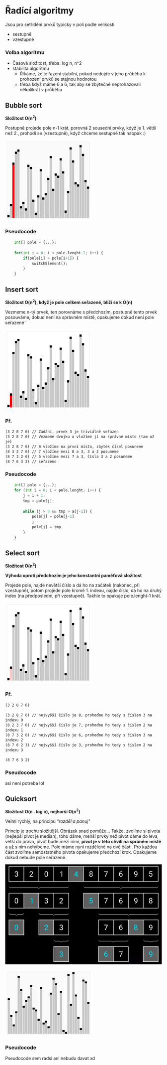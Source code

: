 # Řadící algoritmy
Jsou pro setřídění prvků typicky v poli podle velikosti
- sestupně
- vzestupně

### Volba algoritmu
- Časová složitost, třeba: log n, n^2
- stabilita algoritmu
    - Říkáme, že je řazení stabilní, pokud nedojde v jeho průběhu k prohození prvků se stejnou hodnotou
    - třeba když máme 6 a 6, tak aby se zbytečně neprohazovali několikrát v průběhu

## Bubble sort
**Složitost O(n<sup>2</sup>)**

Postupně projede pole n-1 krát, porovná 2 sousední prvky, když je 1. větší než 2., prohodí se (vzestupně), když chceme sestupně tak naopak :)

<img src="bubblesort.gif">

### Pseudocode

```python
    int[] pole = {...};

    for(int i = 0; i < pole.lenght-2; i++) {
        if(pole[i] > pole[i+1]) {
            switchElement();
        }
    }
```

## Insert sort
**Složitost O(n<sup>2</sup>), když je pole celkem seřazené, blíží se k O(n)**

Vezmeme n-tý prvek, ten porovnáme s předchozím, postupně tento prvek posouváme, dokud není na správném místě, opakujeme dokud není pole seřazené¨

<img src="insertsort.gif">

### Př.

    (3 2 8 7 6) // Zadání, prvek 3 je triviálně seřazen
    (3 2 8 7 6) // Vezmeme dvojku a vložíme jí na správné místo (tam už je)
    (3 2 8 7 6) // 8 vložíme na první místo, zbytek čísel posuneme
    (8 3 2 7 6) // 7 vložíme mezi 8 a 3, 3 a 2 posuneme
    (8 7 3 2 6) // 6 vložíme mezi 7 a 3, čísla 3 a 2 posuneme
    (8 7 6 3 2) // seřazeno

### Pseudocode

```python
    int[] pole = {...};
    for (int i = 0; i < pole.lenght; i++) {
        j = i + 1;
        tmp = pole[j];

        while (j > 0 && tmp > a[j-1]) {
            pole[j] = pole[j-1]   
            j--
            pole[j] = tmp
        }
    }
```

## Select sort
**Složitost O(n<sup>2</sup>)**

**Výhoda oproti předchozím je jeho konstantní paměťová složitost**

Projede pole, najde nevětší číslo a dá ho na začátek (nakonec, při vzestupně), potom projede pole kromě 1. indexu, najde číslo, dá ho na druhý index (na předposlední, při vzestupně). Takhle to opakuje pole.lenght-1 krát.

<img src="selectsort.gif">

### Př.

    (3 2 8 7 6)
    
    (3 2 8 7 6) // nejvyšší číslo je 8, prohoďme ho tedy s číslem 3 na indexu 0
    (8 2 3 7 6) // nejvyšší číslo je 7, prohoďme ho tedy s číslem 2 na indexu 1
    (8 7 3 2 6) // nejvyšší číslo je 6, prohoďme ho tedy s číslem 3 na indexu 2
    (8 7 6 2 3) // nejvyšší číslo je 3, prohoďme ho tedy s číslem 2 na indexu 3

    (8 7 6 3 2)

### Pseudocode
asi neni potreba lol

## Quicksort
**Složitost O(n . log n), nejhorší O(n<sup>2</sup>)**

Velmi rychlý, na principu *"rozděl a panuj"*

Princip je trochu složitější. Obrázek snad pomůže... Takže, zvolíme si pivota (nejlepší pivot je median), toho dáme, menší prvky než pivot dáme do leva, větší do prava, pivot bude mezi nimi, **pivot je v této chvíli na spráném místě** a už s ním nehýbeme. Pole máme nyní rozdělené na dvě části. Pro každou část zvolíme samostatného pivota opakujeme předchozí krok. Opakujeme dokud nebude pole seřazené.

![alt text](quicksort.png)

![alt text](quicksort.gif)

### Pseudocode
Pseudocode sem radsi ani nebudu davat xd
